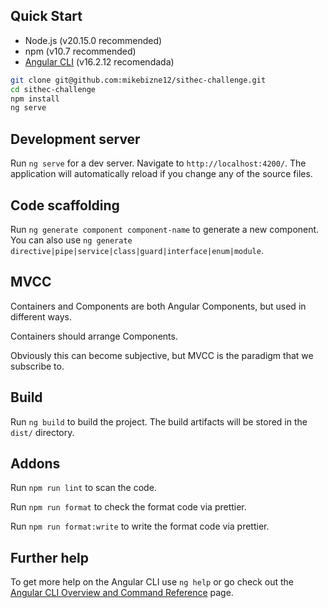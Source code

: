 ## Quick Start 

- Node.js (v20.15.0 recommended)
- npm (v10.7 recommended)
- [Angular CLI](https://github.com/angular/angular-cli) (v16.2.12 recomendada)

```bash
git clone git@github.com:mikebizne12/sithec-challenge.git
cd sithec-challenge
npm install
ng serve
```

## Development server

Run `ng serve` for a dev server. Navigate to `http://localhost:4200/`. The application will automatically reload if you change any of the source files.

## Code scaffolding

Run `ng generate component component-name` to generate a new component. You can also use `ng generate directive|pipe|service|class|guard|interface|enum|module`.

## MVCC

Containers and Components are both Angular Components, but used in different ways.

Containers should arrange Components.

Obviously this can become subjective, but MVCC is the paradigm that we subscribe to.


## Build

Run `ng build` to build the project. The build artifacts will be stored in the `dist/` directory.

## Addons

Run `npm run lint` to scan the code.

Run `npm run format` to check the format code via prettier.

Run `npm run format:write` to write the format code via prettier.


## Further help

To get more help on the Angular CLI use `ng help` or go check out the [Angular CLI Overview and Command Reference](https://angular.io/cli) page.
